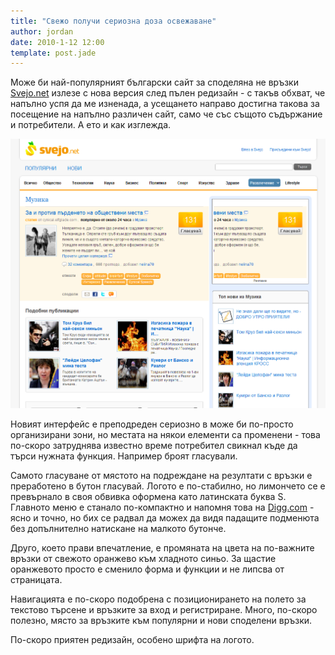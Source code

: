```yaml
---
title: "Свежо получи сериозна доза освежаване"
author: jordan
date: 2010-1-12 12:00
template: post.jade
---
```


Може би най-популярният български сайт за споделяна не връзки
[Svejo.net](http://svejo.net) излезе с нова версия след пълен редизайн -
с такъв обхват, че напълно успя да ме изненада, а усещането направо
достигна такова за посещение на напълно различен сайт, само че със
същото съдържание и потребители. А ето и как изглежда.

[![Свежо редизайн](Svejo_redesign.png)](Svejo_redesign.png)

Новият интерфейс е преподреден сериозно в може би по-просто организирани
зони, но местата на някои елементи са променени - това по-скоро
затруднява известно време потребител свикнал къде да търси нужната
функция. Например броят гласували.

Самото гласуване от мястото на подреждане на резултати с връзки е
преработено в бутон гласувай. Логото е по-стабилно, но лимончето се е
превърнало в своя обвивка оформена като латинската буква S. Главното
меню е станало по-компактно и напомня това на
[Digg.com](http://digg.com) - ясно и точно, но бих се радвал да можех да
видя падащите подменюта без допълнително натискане на малкото бутонче.

Друго, което прави впечатление, е промяната на цвета на по-важните
връзки от свежото оранжево към хладното синьо. За щастие оранжевото
просто е сменило форма и функции и не липсва от страницата.

Навигацията е по-скоро подобрена с позиционирането на полето за текстово
търсене и връзките за вход и регистриране. Много, по-скоро полезно,
място за връзките към популярни и нови споделени връзки.

По-скоро приятен редизайн, особено шрифта на логото.
